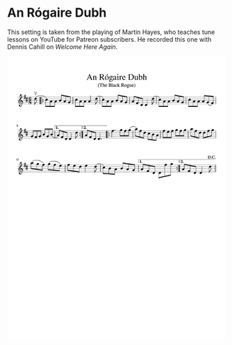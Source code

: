 # An Rógaire Dubh

This setting is taken from the playing of Martin Hayes, who teaches tune lessons on YouTube for Patreon subscribers. He recorded this one with Dennis Cahill on _Welcome Here Again_.

![An Rogaire Dubh](An_Rogaire_Dubh-1.png)
